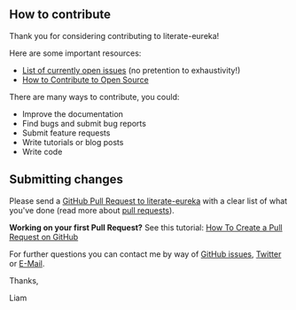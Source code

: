 ## How to contribute

Thank you for considering contributing to literate-eureka!

Here are some important resources:

  * [List of currently open issues](https://github.com/liambrewster/literate-eureka/issues) (no pretention to exhaustivity!)
  * [How to Contribute to Open Source](https://opensource.guide/how-to-contribute/)

There are many ways to contribute, you could:

  * Improve the documentation
  * Find bugs and submit bug reports
  * Submit feature requests
  * Write tutorials or blog posts
  * Write code

## Submitting changes

Please send a [GitHub Pull Request to literate-eureka](https://github.com/liambrewster/literate-eureka/pull/new/master) with a clear list of what you've done (read more about [pull requests](http://help.github.com/pull-requests/)).

**Working on your first Pull Request?** See this tutorial: [How To Create a Pull Request on GitHub](https://www.digitalocean.com/community/tutorials/how-to-create-a-pull-request-on-github)

For further questions you can contact me by way of [GitHub issues](https://github.com/liambrewster/literate-eureka/issues), [Twitter](https://twitter.com/liambrewster) or [E-Mail](mailto:Liam@liambrewster.co.uk).

Thanks,

Liam
